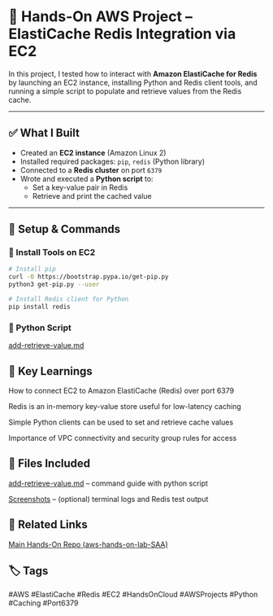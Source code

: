 # 🚀 Hands-On AWS Project – ElastiCache Redis Integration via EC2

In this project, I tested how to interact with **Amazon ElastiCache for Redis** by launching an EC2 instance, installing Python and Redis client tools, and running a simple script to populate and retrieve values from the Redis cache.

---

## ✅ What I Built

- Created an **EC2 instance** (Amazon Linux 2)
- Installed required packages: `pip`, `redis` (Python library)
- Connected to a **Redis cluster** on port `6379`
- Wrote and executed a **Python script** to:
  - Set a key-value pair in Redis
  - Retrieve and print the cached value

---

## 🧪 Setup & Commands

### 🔧 Install Tools on EC2

```bash
# Install pip
curl -O https://bootstrap.pypa.io/get-pip.py
python3 get-pip.py --user

# Install Redis client for Python
pip install redis
```

### 🐍 Python Script
[add-retrieve-value.md](add-retrieve-value.md)

## 📌 Key Learnings
How to connect EC2 to Amazon ElastiCache (Redis) over port 6379

Redis is an in-memory key-value store useful for low-latency caching

Simple Python clients can be used to set and retrieve cache values

Importance of VPC connectivity and security group rules for access

## 📁 Files Included
[add-retrieve-value.md](add-retrieve-value.md) – command guide with python script

[Screenshots](Screenshots/) – (optional) terminal logs and Redis test output

## 🔗 Related Links
[Main Hands-On Repo (aws-hands-on-lab-SAA)](https://github.com/MilosFaktor/aws-hands-on-lab-SAA)

## 🏷️ Tags
#AWS #ElastiCache #Redis #EC2 #HandsOnCloud #AWSProjects #Python #Caching #Port6379
